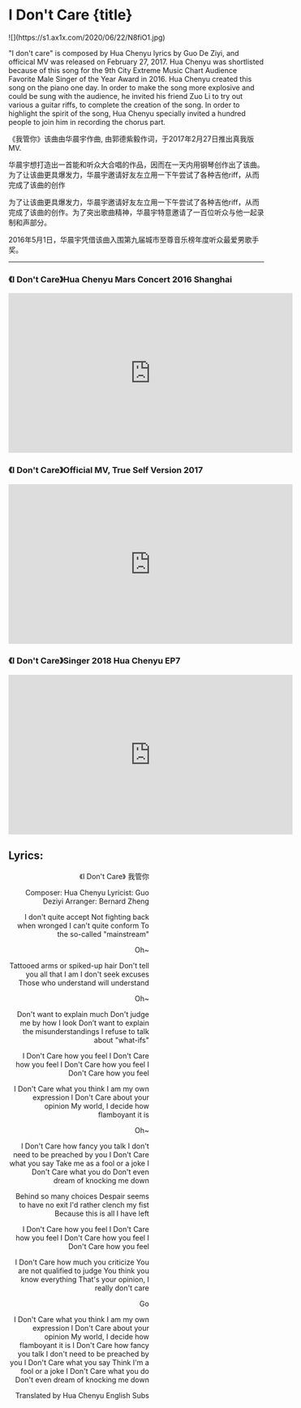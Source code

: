 # I Don't Care {title}
<div class="background" markdown="1">
![](https://s1.ax1x.com/2020/06/22/N8fiO1.jpg)
</div>

"I don't care" is composed by Hua Chenyu lyrics by Guo De Ziyi, and officical MV was released on February 27, 2017.  Hua Chenyu was shortlisted because of this song for the 9th City Extreme Music Chart Audience Favorite Male Singer of the Year Award in 2016. Hua Chenyu created this song on the piano one day. In order to make the song more explosive and could be sung with the audience, he invited his friend Zuo Li to try out various a guitar riffs, to complete the creation of the song. In order to highlight the spirit of the song, Hua Chenyu specially invited a hundred people to join him in recording the chorus part.

《我管你》该曲由华晨宇作曲, 由郭德紫毅作词，于2017年2月27日推出真我版MV.

华晨宇想打造出一首能和听众大合唱的作品，因而在一天内用钢琴创作出了该曲。为了让该曲更具爆发力，华晨宇邀请好友左立用一下午尝试了各种吉他riff，从而完成了该曲的创作

为了让该曲更具爆发力，华晨宇邀请好友左立用一下午尝试了各种吉他riff，从而完成了该曲的创作。为了突出歌曲精神，华晨宇特意邀请了一百位听众与他一起录制和声部分。
 
2016年5月1日，华晨宇凭借该曲入围第九届城市至尊音乐榜年度听众最爱男歌手奖。

---------------------------------

### 《I Don't Care》Hua Chenyu Mars Concert 2016 Shanghai

<iframe width="560" height="315" src="https://www.youtube.com/embed/5vn6-E-jwOc" frameborder="0" allow="accelerometer; autoplay; encrypted-media; gyroscope; picture-in-picture" allowfullscreen></iframe>

### 《I Don't Care》Official MV, True Self Version 2017

<iframe width="560" height="315" src="https://www.youtube.com/embed/54uJng6GvC8" frameborder="0" allow="accelerometer; autoplay; encrypted-media; gyroscope; picture-in-picture" allowfullscreen></iframe>

### 《I Don't Care》Singer 2018 Hua Chenyu EP7

<iframe width="560" height="315" src="https://www.youtube.com/embed/fXO4_rsjgrU" frameborder="0" allow="accelerometer; autoplay; encrypted-media; gyroscope; picture-in-picture" allowfullscreen></iframe>

## Lyrics:
<div class="box">
<div class="lyrics" style="width: 55%; text-align: right">
《I Don't Care》
   我管你

Composer: Hua Chenyu
Lyricist: Guo Deziyi
Arranger: Bernard Zheng

I don't quite accept
Not fighting back when wronged
I can't quite conform
To the so-called "mainstream"

Oh~

Tattooed arms or spiked-up hair
Don't tell you all that I am
I don't seek excuses
Those who understand will understand

Oh~

Don't want to explain much
Don't judge me by how I look
Don’t want to explain the misunderstandings
I refuse to talk about "what-ifs"

I Don't Care how you feel
I Don't Care how you feel
I Don't Care how you feel
I Don't Care how you feel

I Don't Care what you think
I am my own expression
I Don't Care about your opinion
My world, I decide how flamboyant it is

Oh~

I Don't Care how fancy you talk
I don't need to be preached by you
I Don't Care what you say
Take me as a fool or a joke
I Don't Care what you do
Don't even dream of knocking me down

Behind so many choices
Despair seems to have no exit
I'd rather clench my fist
Because this is all I have left

I Don't Care how you feel
I Don't Care how you feel
I Don't Care how you feel
I Don't Care how you feel

I Don't Care how much you criticize
You are not qualified to judge
You think you know everything
That's your opinion, I really don't care

Go

I Don't Care what you think
I am my own expression
I Don't Care about your opinion
My world, I decide how flamboyant it is
I Don't Care how fancy you talk
I don't need to be preached by you
I Don't Care what you say
Think I'm a fool or a joke
I Don't Care what you do
Don't even dream of knocking me down

Translated by Hua Chenyu English Subs
</div>